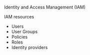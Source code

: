 Identity and Access Management (IAM)

IAM resources
- Users
- User Groups
- Policies
- Roles
- Identity providers
